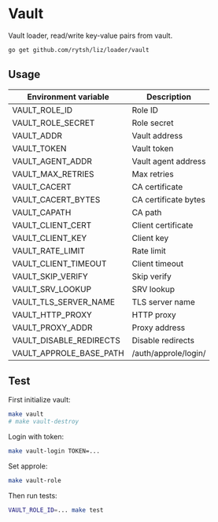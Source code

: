 # Vault

Vault loader, read/write key-value pairs from vault.

```sh
go get github.com/rytsh/liz/loader/vault
```

## Usage

| Environment variable    | Description          |
| ----------------------- | -------------------- |
| VAULT_ROLE_ID           | Role ID              |
| VAULT_ROLE_SECRET       | Role secret          |
| VAULT_ADDR              | Vault address        |
| VAULT_TOKEN             | Vault token          |
| VAULT_AGENT_ADDR        | Vault agent address  |
| VAULT_MAX_RETRIES       | Max retries          |
| VAULT_CACERT            | CA certificate       |
| VAULT_CACERT_BYTES      | CA certificate bytes |
| VAULT_CAPATH            | CA path              |
| VAULT_CLIENT_CERT       | Client certificate   |
| VAULT_CLIENT_KEY        | Client key           |
| VAULT_RATE_LIMIT        | Rate limit           |
| VAULT_CLIENT_TIMEOUT    | Client timeout       |
| VAULT_SKIP_VERIFY       | Skip verify          |
| VAULT_SRV_LOOKUP        | SRV lookup           |
| VAULT_TLS_SERVER_NAME   | TLS server name      |
| VAULT_HTTP_PROXY        | HTTP proxy           |
| VAULT_PROXY_ADDR        | Proxy address        |
| VAULT_DISABLE_REDIRECTS | Disable redirects    |
| VAULT_APPROLE_BASE_PATH | /auth/approle/login/ |

## Test

First initialize vault:

```sh
make vault
# make vault-destroy
```

Login with token:

```sh
make vault-login TOKEN=...
```

Set approle:

```sh
make vault-role
```

Then run tests:

```sh
VAULT_ROLE_ID=... make test
```
